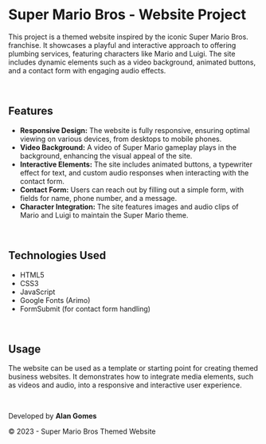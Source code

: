 <h1>Super Mario Bros - Website Project</h1>
    <p>This project is a themed website inspired by the iconic Super Mario Bros. franchise. It showcases a playful and interactive approach to offering plumbing services, featuring characters like Mario and Luigi. The site includes dynamic elements such as a video background, animated buttons, and a contact form with engaging audio effects.</p>
<br>
<h2>Features</h2>
<ul>
    <li><strong>Responsive Design:</strong> The website is fully responsive, ensuring optimal viewing on various devices, from desktops to mobile phones.</li>
    <li><strong>Video Background:</strong> A video of Super Mario gameplay plays in the background, enhancing the visual appeal of the site.</li>
    <li><strong>Interactive Elements:</strong> The site includes animated buttons, a typewriter effect for text, and custom audio responses when interacting with the contact form.</li>
    <li><strong>Contact Form:</strong> Users can reach out by filling out a simple form, with fields for name, phone number, and a message.</li>
    <li><strong>Character Integration:</strong> The site features images and audio clips of Mario and Luigi to maintain the Super Mario theme.</li>
</ul>
<br>
<h2>Technologies Used</h2>
<ul>
    <li>HTML5</li>
    <li>CSS3</li>
    <li>JavaScript</li>
    <li>Google Fonts (Arimo)</li>
    <li>FormSubmit (for contact form handling)</li>
</ul>
<br>
<h2>Usage</h2>
<p>The website can be used as a template or starting point for creating themed business websites. It demonstrates how to integrate media elements, such as videos and audio, into a responsive and interactive user experience.</p>

<br>
<footer>
    <p>Developed by <strong>Alan Gomes</strong></p>
    <p>&copy; 2023 - Super Mario Bros Themed Website</p>
</footer>
